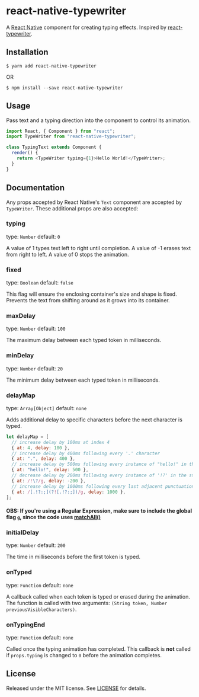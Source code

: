 # react-native-typewriter

A [React Native] component for creating typing effects.
Inspired by [react-typewriter].

## Installation

```
$ yarn add react-native-typewriter
```

OR

```
$ npm install --save react-native-typewriter
```

## Usage

Pass text and a typing direction into the component to control its animation.

```javascript
import React, { Component } from "react";
import TypeWriter from "react-native-typewriter";

class TypingText extends Component {
  render() {
    return <TypeWriter typing={1}>Hello World!</TypeWriter>;
  }
}
```

## Documentation

Any props accepted by React Native's `Text` component are accepted by `TypeWriter`. These additional props are also accepted:

### typing

type: `Number` default: `0`

A value of 1 types text left to right until completion. A value of -1 erases
text from right to left. A value of 0 stops the animation.

### fixed

type: `Boolean` default: `false`

This flag will ensure the enclosing container's size and shape is fixed.
Prevents the text from shifting around as it grows into its container.

### maxDelay

type: `Number` default: `100`

The maximum delay between each typed token in milliseconds.

### minDelay

type: `Number` default: `20`

The minimum delay between each typed token in milliseconds.

### delayMap

type: `Array[Object]` default: `none`

Adds additional delay to specific characters before the next character is typed.

```javascript
let delayMap = [
  // increase delay by 100ms at index 4
  { at: 4, delay: 100 },
  // increase delay by 400ms following every '.' character
  { at: ".", delay: 400 },
  // increase delay by 500ms following every instance of "hello!" in the string
  { at: "hello!", delay: 500 },
  // decrease delay by 200ms following every instance of '!?' in the string (`\` is an escape character)
  { at: /!\?/g, delay: -200 },
  // increase delay by 1000ms following every last adjacent punctuation character
  { at: /[.!?:;](?![.!?:;])/g, delay: 1000 },
];
```

#### OBS: If you're using a Regular Expression, make sure to include the global flag `g`, since the code uses [matchAll()](https://developer.mozilla.org/en-US/docs/Web/JavaScript/Reference/Global_Objects/String/matchAll)

### initialDelay

type: `Number` default: `200`

The time in milliseconds before the first token is typed.

### onTyped

type: `Function` default: `none`

A callback called when each token is typed or erased during the animation. The
function is called with two arguments:
`(String token, Number previousVisibleCharacters)`.

### onTypingEnd

type: `Function` default: `none`

Called once the typing animation has completed. This callback is **not** called
if `props.typing` is changed to `0` before the animation completes.

## License

Released under the MIT license. See [LICENSE](LICENSE) for details.

[React Native]: https://facebook.github.io/react-native/
[react-typewriter]: https://github.com/ianbjorndilling/react-typewriter
